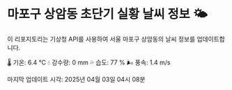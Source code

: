 
# 마포구 상암동 초단기 실황 날씨 정보 🌤️

이 리포지토리는 기상청 API를 사용하여 서울 마포구 상암동의 날씨 정보를 업데이트합니다. 

🌡️ 기온: 6.4 ℃
💧 강수량: 0 mm
💦 습도: 77 %
🌬️ 풍속: 1.4 m/s

마지막 업데이트 시각: 2025년 04월 03일 04시 08분    
